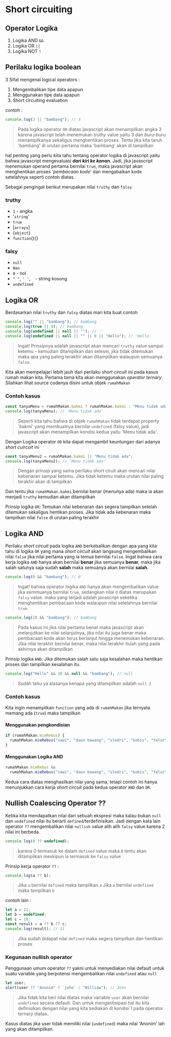 # Short circuiting

## Operator Logika

1. Logika AND `&&`
2. Logika OR `||`
3. Logika NOT `!`

## Perilaku logika boolean

3 Sifat mengenai logical operators :

1. Mengembalikan tipe data apapun
2. Menggunakan tipe data apapun
3. Short circuiting evaluation

contoh :

```javascript
console.log(3 || "bambang"); // 3
```

> Pada logika operator `OR` diatas javascript akan menampilkan angka 3 karena javascript telah menemukan _truthy_ value yaitu 3 dan _buru-buru_ menampilkanya sekaligus menghentikan proses. Tentu jika kita taruh 'bambang' di urutan pertama maka 'bambang' akan di tampilkan

hal penting yang perlu kita tahu tentang operator logika di javascript yaitu bahwa javascript mengevaluasi **_dari kiri ke kanan_**. Jadi, jika javascript menemukan operand pertama bernilai `true`, maka javascript akan menghentikan proses '_pembacaan kode_' dan mengabaikan kode setelahnya seperti contoh diatas.

Sebagai pengingat berikut merupakan nilai `truthy` dan `falsy`

### truthy

- `1` - angka
- '`string`'
- `true`
- [`arrays`]
- {`object`}
- `function`(){}

### falsy

- `null`
- `Nan`
- `0` - nol
- `" "`, `' '`, ` ` - string kosong
- `undefined`

## Logika OR

Berdasarkan nilai `truthy` dan `falsy` diatas mari kita buat contoh

```javascript
console.log("" || "bambang"); // bambang
console.log(true || 0); // bambang
console.log(undefined || null || ""); // ''
console.log(undefined || null || "" || 0 || "Hello"); // 'Hello'
```

> Ingat! Prinsipnya adalah javascript akan mencari `truthy` value sampai ketemu - kemudian ditampilkan dan selesei, jika tidak ditemukan maka apa yang paling terakhir akan ditampilkan walaupun semuanya `false`.

Kita akan mempelajari lebih jauh dari perilaku _short circuit_ ini pada kasus rumah makan kita. Pertama tama kita akan menggunakan _operator ternary_. Silahkan lihat source codenya disini untuk objek `rumahMakan`

### Contoh kasus

```javascript
const tanyaMenu = rumahMakan.bakmi ? rumahMakan.bakmi : "Menu tidak ada";
console.log(tanyaMenu); // 'Menu tidak ada'
```

> Seperti kita tahu bahwa di objek `rumahMakan` tidak terdapat property 'bakmi' yang membuatnya bernilai `undefined` (falsy value), jadi javascript akan menampilkan kondisi kedua yaitu 'Menu tidak ada'.

Dengan Logika operator `OR` kita dapat mengambil keuntungan dari adanya _short cuircuit_ ini

```javascript
const tanyaMenu2 = rumahMakan.bakmi || "Menu tidak ada";
console.log(tanyaMenu2); // 'Menu tidak ada'
```

> Dengan prinsip yang sama perilaku short ciruit akan mencari nilai kebenaran sampai ketemu. Jika tidak ketemu maka urutan nilai paling terakhir akan di tampilkan

Dan tentu jika `rumahMakan.bakmi` bernilai benar (menunya ada) maka ia akan menjadi `truthy` kemudian akan ditampilkan

Prinsip logika `OR`: Temukan nilai kebenaran dan segera tampilkan setelah ditemukan sekaligus hentikan proses. Jika tidak ada kebenaran maka tampilkan nilai `false` di urutan paling terakhir

## Logika AND

Perilaku _short circuit_ pada logika `AND` berkebalikan dengan apa yang kita tahu di logika `OR` yang mana _short circuit_ akan langsung mengembalikan nilai `false` jika nilai pertama yang ia temua bernilai `false`. Ingat bahwa cara kerja logika `AND` hanya akan bernilai **benar** jika semuanya **benar**, maka jika salah satunya saja sudah **salah** maka semuanya akan bernilai **salah**.

```javascript
console.log(0 && "bambang"); // 0
```

> Ingat! bahwa operator logika `AND` hanya akan mengembalikan value jika semmuanya bernilai `true`, sedangkan nilai `0` diatas merupakan `falsy` value. maka yang terjadi adalah javascript seketika menghentikan pembacaan kode walaupun nilai setelahnya bernilai `true`.

```javascript
console.log(10 && "bambang"); // bambang
```

> Pada kasus ini jika nilai pertama benar maka javascript akan melanjutkan ke nilai selanjutnya, jika nilai itu juga benar maka pembacaan kode akan terus berlanjut hingga menemukan kebenaran. Jika nilai terakhir bernilai benar, maka nilai terakhir itulah yang pada akhirnya akan ditampilkan

Prinsip logika `AND`: Jika ditemukan salah satu saja kesalahan maka hentikan proses dan tampilkan kesalahan itu.

```javascript
console.log("Hello" && 10 && null && "bambang"); // null
```

> Sudah tahu ya alasanya kenapa yang ditampilkan adalah `null` :)

### Contoh kasus

Kita ingin menampilkan `function` yang ada di `rumahMakan` jika ternyata memang ada (`true`) maka tampilkan

#### Menggunakan pengkondisian

```javascript
if (rumahMakan.mieRebus) {
  rumahMakan.mieRebus("sawi", "daun bawang", "sledri", "kobis", "telur");
}
```

#### Menggunakan Logika AND

```javascript
rumahMakan.mieRebus &&
  rumahMakan.mieRebus("sawi", "daun bawang", "sledri", "kobis", "telur");
```

Kedua cara diatas menghasilkan nilai yang sama, tetapi contoh ini hanya menunjukkan cara kerja _short circuit_ pada kedua operator `AND` dan `OR`.

## Nullish Coalescing Operator ??

Ketika kita mendapatkan nilai dari sebuah ekspresi maka kalau bukan `null` dan `undefined` nilai itu berarti `defined`/terdefinisikan. Jadi dengan kata lain operator `??` mengembalikan nilai `nullish` value alih alih `falsy` value karena 2 nilai ini berbeda.

```javascript
console.log(0 ?? undefined);
```

> karena 0 termasuk ke dalam `defined` value maka `0` tentu akan ditampilkan meskipun ia termasuk ke `falsy` value

Prinsip kerja operator `??` :

```javascript
console.log(a ?? b);
```

> Jika `a` bernilai `defined` maka tampilkan `a`
> Jika `a` bernilai `undefined` maka tampilkan `b`

contoh lain :

```javascript
let a = 11;
let b = undefined;
let c = 10;
const result = a ?? b ?? c;
console.log(result); // 11
```

> Jika sudah didapat nilai `defined` maka segera tampilkan dan hentikan proses

### Kegunaan nullish operator

Penggunaan umum operator `??` yakni untuk menyediakan nilai default untuk suatu variable yang berpotensi mengembalikan nilai `undefined` atau `null`

```javascript
let user;
alert(user ?? "Anonim" ? `john` : "Williaw"); // John
```

> Jika tidak kita beri nilai diatas maka variable `user` akan bernilai `undefined` secara default. Dan untuk mengantisipasi hal itu kita definisikan dengan nilai yang kita sediakan di kondisi 1 pada operator ternary diatas.

Kasus diatas jika user tidak memiliki nilai (`undefined`) maka nilai 'Anonim' lah yang akan ditampilkan.
